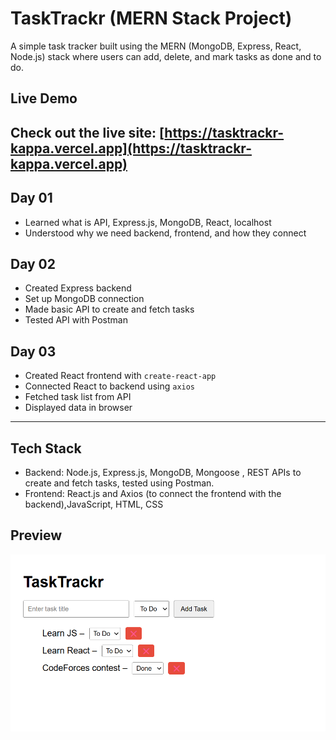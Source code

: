 # TaskTrackr (MERN Stack Project)

A simple task tracker built using the MERN (MongoDB, Express, React, Node.js) stack where users can add, delete, and mark tasks as done and to do.

## Live Demo
Check out the live site: [https://tasktrackr-kappa.vercel.app](https://tasktrackr-kappa.vercel.app)
---

## Day 01
- Learned what is API, Express.js, MongoDB, React, localhost
- Understood why we need backend, frontend, and how they connect

## Day 02
- Created Express backend
- Set up MongoDB connection
- Made basic API to create and fetch tasks
- Tested API with Postman

## Day 03
- Created React frontend with `create-react-app`
- Connected React to backend using `axios`
- Fetched task list from API
- Displayed data in browser

---

## Tech Stack
- Backend: Node.js, Express.js, MongoDB, Mongoose , REST APIs to create and fetch tasks, tested using Postman.
- Frontend: React.js and Axios (to connect the frontend with the backend),JavaScript, HTML, CSS

## Preview
![TaskTrackr Preview](./tasktrackr_preview.png)